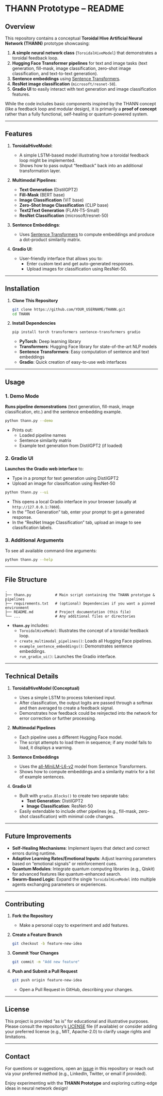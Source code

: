 # THANN Prototype – README

## Overview
This repository contains a conceptual **Toroidal Hive Artificial Neural Network (THANN)** prototype showcasing:
1. **A simple neural network class** (`ToroidalHiveModel`) that demonstrates a toroidal feedback loop.
2. **Hugging Face Transformer pipelines** for text and image tasks (text generation, fill-mask, image classification, zero-shot image classification, and text-to-text generation).
3. **Sentence embeddings** using [Sentence Transformers](https://www.sbert.net/).
4. **ResNet image classification** (`microsoft/resnet-50`).
5. **Gradio UI** to easily interact with text generation and image classification features.

While the code includes basic components inspired by the THANN concept (like a feedback loop and modular design), it is primarily a **proof of concept** rather than a fully functional, self-healing or quantum-powered system.

---

## Features
1. **ToroidalHiveModel**:  
   - A simple LSTM-based model illustrating how a toroidal feedback loop might be implemented.
   - Shows how to pass output “feedback” back into an additional transformation layer.

2. **Multimodal Pipelines**:  
   - **Text Generation** (DistilGPT2)  
   - **Fill-Mask** (BERT base)  
   - **Image Classification** (ViT base)  
   - **Zero-Shot Image Classification** (CLIP base)  
   - **Text2Text Generation** (FLAN-T5-Small)  
   - **ResNet Classification** (microsoft/resnet-50)

3. **Sentence Embeddings**:  
   - Uses [Sentence Transformers](https://github.com/UKPLab/sentence-transformers) to compute embeddings and produce a dot-product similarity matrix.

4. **Gradio UI**:  
   - User-friendly interface that allows you to:
     - Enter custom text and get auto-generated responses.
     - Upload images for classification using ResNet-50.

---

## Installation

1. **Clone This Repository**

   ```bash
   git clone https://github.com/YOUR_USERNAME/THANN.git
   cd THANN
   ```

2. **Install Dependencies**

   ```bash
   pip install torch transformers sentence-transformers gradio
   ```

   - **PyTorch**: Deep learning library  
   - **Transformers**: Hugging Face library for state-of-the-art NLP models  
   - **Sentence Transformers**: Easy computation of sentence and text embeddings  
   - **Gradio**: Quick creation of easy-to-use web interfaces

---

## Usage

### 1. Demo Mode
**Runs pipeline demonstrations** (text generation, fill-mask, image classification, etc.) and the sentence embedding example.

```bash
python thann.py --demo
```

- Prints out:
  - Loaded pipeline names  
  - Sentence similarity matrix  
  - Example text generation from DistilGPT2 (if loaded)

### 2. Gradio UI
**Launches the Gradio web interface** to:
- Type in a prompt for text generation using DistilGPT2  
- Upload an image for classification using ResNet-50

```bash
python thann.py --ui
```

- This opens a local Gradio interface in your browser (usually at `http://127.0.0.1:7860`).
- In the “Text Generation” tab, enter your prompt to get a generated response.  
- In the “ResNet Image Classification” tab, upload an image to see classification labels.

### 3. Additional Arguments
To see all available command-line arguments:
```bash
python thann.py --help
```

---

## File Structure

```plaintext
.
├── thann.py           # Main script containing the THANN prototype & pipelines
├── requirements.txt   # (optional) Dependencies if you want a pinned environment
├── README.md          # Project documentation (this file)
└── ...                # Any additional files or directories
```

- **`thann.py`** includes:
  - `ToroidalHiveModel`: Illustrates the concept of a toroidal feedback loop.
  - `create_multimodal_pipelines()`: Loads all Hugging Face pipelines.
  - `example_sentence_embeddings()`: Demonstrates sentence embeddings.
  - `run_gradio_ui()`: Launches the Gradio interface.

---

## Technical Details

1. **ToroidalHiveModel (Conceptual)**  
   - Uses a simple LSTM to process tokenised input.  
   - After classification, the output logits are passed through a softmax and then averaged to create a feedback signal.  
   - Demonstrates how feedback could be reinjected into the network for error correction or further processing.

2. **Multimodal Pipelines**  
   - Each pipeline uses a different Hugging Face model.  
   - The script attempts to load them in sequence; if any model fails to load, it displays a warning.

3. **Sentence Embeddings**  
   - Uses the [all-MiniLM-L6-v2](https://www.sbert.net/docs/pretrained_models.html) model from Sentence Transformers.  
   - Shows how to compute embeddings and a similarity matrix for a list of example sentences.

4. **Gradio UI**  
   - Built with `gradio.Blocks()` to create two separate tabs:
     - **Text Generation**: DistilGPT2  
     - **Image Classification**: ResNet-50  
   - Easily extendable to include other pipelines (e.g., fill-mask, zero-shot classification) with minimal code changes.

---

## Future Improvements

- **Self-Healing Mechanisms**: Implement layers that detect and correct errors during runtime.
- **Adaptive Learning Rates/Emotional Inputs**: Adjust learning parameters based on “emotional signals” or reinforcement cues.
- **Quantum Modules**: Integrate quantum computing libraries (e.g., Qiskit) for advanced features like quantum-enhanced search.
- **Swarm-Based Logic**: Expand the single `ToroidalHiveModel` into multiple agents exchanging parameters or experiences.

---

## Contributing

1. **Fork the Repository**  
   - Make a personal copy to experiment and add features.

2. **Create a Feature Branch**  
   ```bash
   git checkout -b feature-new-idea
   ```

3. **Commit Your Changes**  
   ```bash
   git commit -m "Add new feature"
   ```

4. **Push and Submit a Pull Request**  
   ```bash
   git push origin feature-new-idea
   ```
   - Open a Pull Request in GitHub, describing your changes.

---

## License

This project is provided “as is” for educational and illustrative purposes. Please consult the repository’s [LICENSE](LICENSE) file (if available) or consider adding your preferred license (e.g., MIT, Apache-2.0) to clarify usage rights and limitations.

---

## Contact

For questions or suggestions, open an [issue](../../issues) in this repository or reach out via your preferred method (e.g., LinkedIn, Twitter, or email if provided).

Enjoy experimenting with the **THANN Prototype** and exploring cutting-edge ideas in neural network design!
